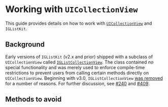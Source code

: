 # Working with `UICollectionView`

This guide provides details on how to work with [`UICollectionView`](https://developer.apple.com/reference/uikit/uicollectionview) and `IGListKit`.

## Background

Early versions of `IGListKit` (v2.x and prior) shipped with a subclass of `UICollectionView` called [`IGListCollectionView`](https://github.com/Instagram/IGListKit/blob/2.1.0/Source/IGListCollectionView.h). 
The class contained *no* special functionality and was merely used to enforce compile-time restrictions to prevent users from calling certain methods directly on `UICollectionView`. 
Beginning with v3.0, `IGListCollectionView` [was removed](https://github.com/Instagram/IGListKit/commit/2284ce389708f62d99f48ff2ec15644f1ec59537) for a number of reasons. 
For further discussion, see [#240](https://github.com/Instagram/IGListKit/issues/240) and [#409](https://github.com/Instagram/IGListKit/issues/409).

## Methods to avoid

